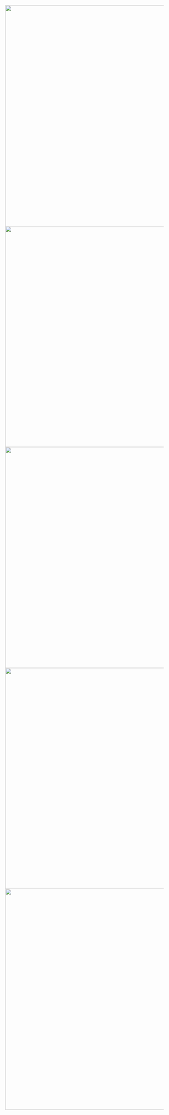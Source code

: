 <html>
  <center>
    <img src="https://raw.githubusercontent.com/LouHeb/TTFL/main/Figure0.png?token=GHSAT0AAAAAABZQ4QGFYOM6MUTPPQG6SBUCYZ6V4YQ" width="700">
    <img src="https://raw.githubusercontent.com/LouHeb/TTFL/main/Figure1.png?token=GHSAT0AAAAAABZQ4QGEPGHED2M3BS2DOFUSYZ6V47A" width="700">
    <img src="https://raw.githubusercontent.com/LouHeb/TTFL/main/Figure2.png?token=GHSAT0AAAAAABZQ4QGFFSMYIGD2SG2ALDJKYZ6V5BA" width="700">
    <img src="https://raw.githubusercontent.com/LouHeb/TTFL/main/Figure3.png?token=GHSAT0AAAAAABZQ4QGF7AI4VGNQKXNPLM4SYZ6V5DA" width="700">
    <img src="https://raw.githubusercontent.com/LouHeb/TTFL/main/Figure31.png?token=GHSAT0AAAAAABZQ4QGECWVNCIOL5JJJJAIKYZ6V5FQ" width="700">
  </center>
</html>

